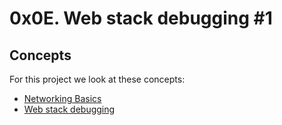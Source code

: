 # 0x0E. Web stack debugging #1
## Concepts
For this project we look at these concepts:
- [Networking Basics](https://intranet.alxswe.com/concepts/33)
- [Web stack debugging](https://intranet.alxswe.com/concepts/68)